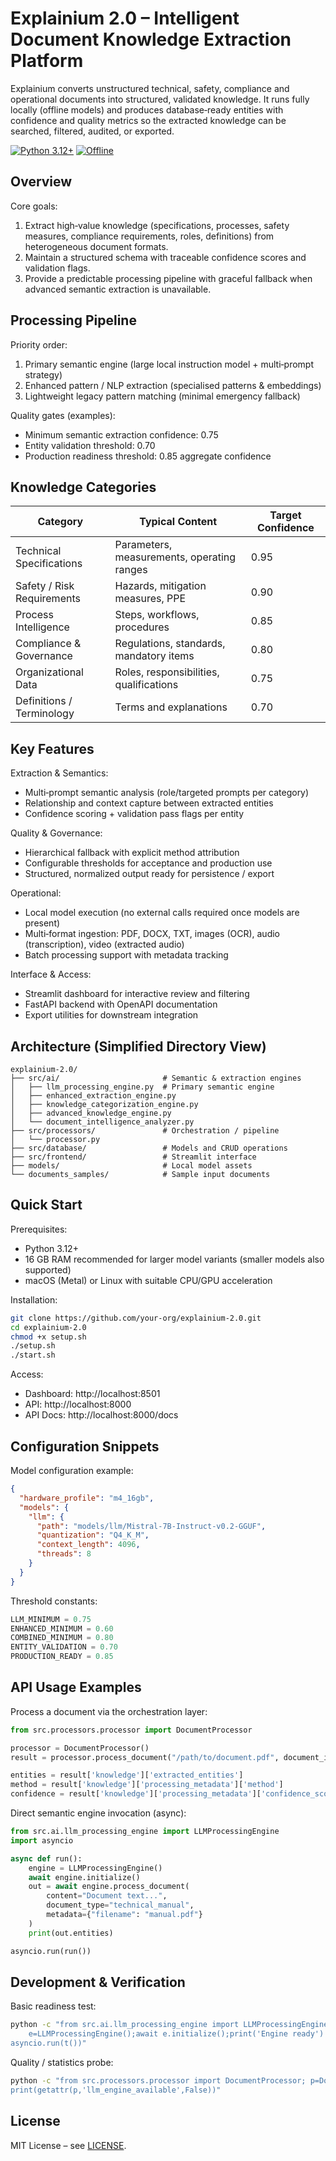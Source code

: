 # Explainium 2.0 – Intelligent Document Knowledge Extraction Platform

Explainium converts unstructured technical, safety, compliance and operational documents into structured, validated knowledge. It runs fully locally (offline models) and produces database‑ready entities with confidence and quality metrics so the extracted knowledge can be searched, filtered, audited, or exported.

[![Python 3.12+](https://img.shields.io/badge/python-3.12+-blue.svg)](https://python.org)
[![Offline](https://img.shields.io/badge/processing-offline-success.svg)](https://github.com)

## Overview

Core goals:
1. Extract high‑value knowledge (specifications, processes, safety measures, compliance requirements, roles, definitions) from heterogeneous document formats.
2. Maintain a structured schema with traceable confidence scores and validation flags.
3. Provide a predictable processing pipeline with graceful fallback when advanced semantic extraction is unavailable.

## Processing Pipeline

Priority order:
1. Primary semantic engine (large local instruction model + multi‑prompt strategy)
2. Enhanced pattern / NLP extraction (specialised patterns & embeddings)
3. Lightweight legacy pattern matching (minimal emergency fallback)

Quality gates (examples):
- Minimum semantic extraction confidence: 0.75
- Entity validation threshold: 0.70
- Production readiness threshold: 0.85 aggregate confidence

## Knowledge Categories

| Category | Typical Content | Target Confidence |
|----------|-----------------|-------------------|
| Technical Specifications | Parameters, measurements, operating ranges | 0.95 |
| Safety / Risk Requirements | Hazards, mitigation measures, PPE | 0.90 |
| Process Intelligence | Steps, workflows, procedures | 0.85 |
| Compliance & Governance | Regulations, standards, mandatory items | 0.80 |
| Organizational Data | Roles, responsibilities, qualifications | 0.75 |
| Definitions / Terminology | Terms and explanations | 0.70 |

## Key Features

Extraction & Semantics:
- Multi‑prompt semantic analysis (role/targeted prompts per category)
- Relationship and context capture between extracted entities
- Confidence scoring + validation pass flags per entity

Quality & Governance:
- Hierarchical fallback with explicit method attribution
- Configurable thresholds for acceptance and production use
- Structured, normalized output ready for persistence / export

Operational:
- Local model execution (no external calls required once models are present)
- Multi‑format ingestion: PDF, DOCX, TXT, images (OCR), audio (transcription), video (extracted audio)
- Batch processing support with metadata tracking

Interface & Access:
- Streamlit dashboard for interactive review and filtering
- FastAPI backend with OpenAPI documentation
- Export utilities for downstream integration

## Architecture (Simplified Directory View)

```
explainium-2.0/
├── src/ai/                       # Semantic & extraction engines
│   ├── llm_processing_engine.py  # Primary semantic engine
│   ├── enhanced_extraction_engine.py
│   ├── knowledge_categorization_engine.py
│   ├── advanced_knowledge_engine.py
│   └── document_intelligence_analyzer.py
├── src/processors/               # Orchestration / pipeline
│   └── processor.py
├── src/database/                 # Models and CRUD operations
├── src/frontend/                 # Streamlit interface
├── models/                       # Local model assets
└── documents_samples/            # Sample input documents
```

## Quick Start

Prerequisites:
- Python 3.12+
- 16 GB RAM recommended for larger model variants (smaller models also supported)
- macOS (Metal) or Linux with suitable CPU/GPU acceleration

Installation:
```bash
git clone https://github.com/your-org/explainium-2.0.git
cd explainium-2.0
chmod +x setup.sh
./setup.sh
./start.sh
```

Access:
- Dashboard: http://localhost:8501
- API: http://localhost:8000
- API Docs: http://localhost:8000/docs

## Configuration Snippets

Model configuration example:
```json
{
  "hardware_profile": "m4_16gb",
  "models": {
    "llm": {
      "path": "models/llm/Mistral-7B-Instruct-v0.2-GGUF",
      "quantization": "Q4_K_M",
      "context_length": 4096,
      "threads": 8
    }
  }
}
```

Threshold constants:
```python
LLM_MINIMUM = 0.75
ENHANCED_MINIMUM = 0.60
COMBINED_MINIMUM = 0.80
ENTITY_VALIDATION = 0.70
PRODUCTION_READY = 0.85
```

## API Usage Examples

Process a document via the orchestration layer:
```python
from src.processors.processor import DocumentProcessor

processor = DocumentProcessor()
result = processor.process_document("/path/to/document.pdf", document_id=1)

entities = result['knowledge']['extracted_entities']
method = result['knowledge']['processing_metadata']['method']
confidence = result['knowledge']['processing_metadata']['confidence_score']
```

Direct semantic engine invocation (async):
```python
from src.ai.llm_processing_engine import LLMProcessingEngine
import asyncio

async def run():
    engine = LLMProcessingEngine()
    await engine.initialize()
    out = await engine.process_document(
        content="Document text...",
        document_type="technical_manual",
        metadata={"filename": "manual.pdf"}
    )
    print(out.entities)

asyncio.run(run())
```

## Development & Verification

Basic readiness test:
```bash
python -c "from src.ai.llm_processing_engine import LLMProcessingEngine;import asyncio;async def t():
    e=LLMProcessingEngine();await e.initialize();print('Engine ready')
asyncio.run(t())"
```

Quality / statistics probe:
```bash
python -c "from src.processors.processor import DocumentProcessor; p=DocumentProcessor();
print(getattr(p,'llm_engine_available',False))"
```

## License

MIT License – see [LICENSE](LICENSE).
